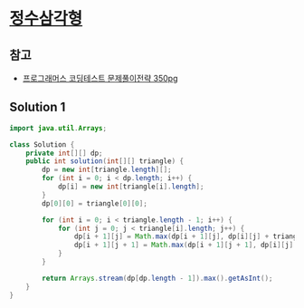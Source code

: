 # [정수삼각형](https://school.programmers.co.kr/learn/courses/30/lessons/43105)

## 참고

- [프로그래머스 코딩테스트 문제풀이전략 350pg](https://github.com/gilbutITbook/080337/blob/main/10장/정수삼각형.java)

## Solution 1

```java
import java.util.Arrays;

class Solution {
    private int[][] dp;
    public int solution(int[][] triangle) {
        dp = new int[triangle.length][];
        for (int i = 0; i < dp.length; i++) {
            dp[i] = new int[triangle[i].length];
        }
        dp[0][0] = triangle[0][0];

        for (int i = 0; i < triangle.length - 1; i++) {
            for (int j = 0; j < triangle[i].length; j++) {
                dp[i + 1][j] = Math.max(dp[i + 1][j], dp[i][j] + triangle[i + 1][j]);
                dp[i + 1][j + 1] = Math.max(dp[i + 1][j + 1], dp[i][j] + triangle[i + 1][j + 1]);
            }
        }

        return Arrays.stream(dp[dp.length - 1]).max().getAsInt();
    }
}
```